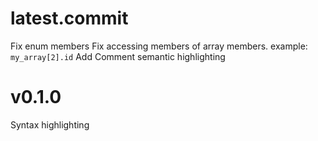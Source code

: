 # latest.commit
Fix enum members
Fix accessing members of array members. example: `my_array[2].id`
Add Comment semantic highlighting

# v0.1.0
Syntax highlighting
